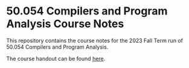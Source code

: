 # 50.054 Compilers and Program Analysis Course Notes

This repository contains the course notes for the 2023 Fall Term run of 50.054 Compilers and Program Analysis.

The course handout can be found [here](./handout.md).

